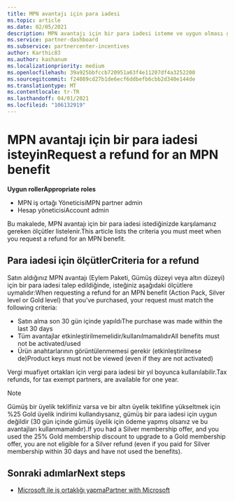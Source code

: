```yaml
---
title: MPN avantajı için para iadesi
ms.topic: article
ms.date: 02/05/2021
description: MPN avantajı için bir para iadesi isteme ve uygun olması gereken ölçütler hakkında bilgi edinin.
ms.service: partner-dashboard
ms.subservice: partnercenter-incentives
author: Karthic83
ms.author: kashanum
ms.localizationpriority: medium
ms.openlocfilehash: 39a925bbfccb720951a63f4e11207df4a3252200
ms.sourcegitcommit: f24089cd27b1de6ecf6ddbefb6cbb2d340e144de
ms.translationtype: MT
ms.contentlocale: tr-TR
ms.lasthandoff: 04/01/2021
ms.locfileid: "106132919"
---
```

# <a name="request-a-refund-for-an-mpn-benefit"></a><span data-ttu-id="56235-103">MPN avantajı için bir para iadesi isteyin</span><span class="sxs-lookup"><span data-stu-id="56235-103">Request a refund for an MPN benefit</span></span>

<span data-ttu-id="56235-104">**Uygun roller**</span><span class="sxs-lookup"><span data-stu-id="56235-104">**Appropriate roles**</span></span>

- <span data-ttu-id="56235-105">MPN iş ortağı Yöneticisi</span><span class="sxs-lookup"><span data-stu-id="56235-105">MPN partner admin</span></span>
- <span data-ttu-id="56235-106">Hesap yöneticisi</span><span class="sxs-lookup"><span data-stu-id="56235-106">Account admin</span></span>

<span data-ttu-id="56235-107">Bu makalede, MPN avantajı için bir para iadesi istediğinizde karşılamanız gereken ölçütler listelenir.</span><span class="sxs-lookup"><span data-stu-id="56235-107">This article lists the criteria you must meet when you request a refund for an MPN benefit.</span></span>

## <a name="criteria-for-a-refund"></a><span data-ttu-id="56235-108">Para iadesi için ölçütler</span><span class="sxs-lookup"><span data-stu-id="56235-108">Criteria for a refund</span></span>
<span data-ttu-id="56235-109">Satın aldığınız MPN avantajı (Eylem Paketi, Gümüş düzeyi veya altın düzeyi) için bir para iadesi talep edildiğinde, isteğiniz aşağıdaki ölçütlere uymalıdır:</span><span class="sxs-lookup"><span data-stu-id="56235-109">When requesting a refund for an MPN benefit (Action Pack, Silver level or Gold level) that you’ve purchased, your request must match the following criteria:</span></span>

- <span data-ttu-id="56235-110">Satın alma son 30 gün içinde yapıldı</span><span class="sxs-lookup"><span data-stu-id="56235-110">The purchase was made within the last 30 days</span></span>
- <span data-ttu-id="56235-111">Tüm avantajlar etkinleştirilmemelidir/kullanılmamalıdır</span><span class="sxs-lookup"><span data-stu-id="56235-111">All benefits must not be activated/used</span></span>
- <span data-ttu-id="56235-112">Ürün anahtarlarının görüntülenmemesi gerekir (etkinleştirilmese de)</span><span class="sxs-lookup"><span data-stu-id="56235-112">Product keys must not be viewed (even if they are not activated)</span></span>

<span data-ttu-id="56235-113">Vergi muafiyet ortakları için vergi para iadesi bir yıl boyunca kullanılabilir.</span><span class="sxs-lookup"><span data-stu-id="56235-113">Tax refunds, for tax exempt partners, are available for one year.</span></span>

>[!NOTE]
><span data-ttu-id="56235-114">Gümüş bir üyelik teklifiniz varsa ve bir altın üyelik teklifine yükseltmek için %25 Gold üyelik indirimi kullandıysanız, gümüş bir para iadesi için uygun değildir (30 gün içinde gümüş üyelik için ödeme yapmış olsanız ve bu avantajları kullanmamalıdır).</span><span class="sxs-lookup"><span data-stu-id="56235-114">If you had a Silver membership offer, and you used the 25% Gold membership discount to upgrade to a Gold membership offer, you are not eligible for a Silver refund (even if you paid for Silver membership within 30 days and have not used the benefits).</span></span>

## <a name="next-steps"></a><span data-ttu-id="56235-115">Sonraki adımlar</span><span class="sxs-lookup"><span data-stu-id="56235-115">Next steps</span></span>

- [<span data-ttu-id="56235-116">Microsoft ile iş ortaklığı yapma</span><span class="sxs-lookup"><span data-stu-id="56235-116">Partner with Microsoft</span></span>](mpn-overview.md)
